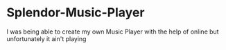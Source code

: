 # Splendor-Music-Player
I was being able to create my own Music Player with the help of online but unfortunately it ain't playing
